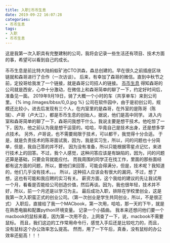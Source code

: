 ```yaml
---
title: 入职|币币生息
date: 2019-09-22 16:07:28
categories:
- 币币生息
tags:
- 入职
- 币币生息
---
```

这是我第一次入职具有完整建制的公司，我将会记录一些生活还有项目、技术方面的事，希望可以看到自己的成长。
<!-- more -->
币币生息是前比特大陆蚂蚁矿池CTO洪森，森总创建的。早在很久之前插座区块链就和森哥进行了合作（一次访谈）。
后来，有幸加了森哥的微信。直到中秋节之前，定投哥给我发了一个链接，就是森哥公司招人的链接。
[币币生息](https://www.v2ex.com/t/591747)
得知森哥的公司就是西安，心中十分激动，在微信上和森哥简单的聊了一下，约定好时间后，准备见一面。
2019年9月19日，骑了大概一个小时的车（共享单车）来到公司里。
{% img /images/bbsx/0_0.jpg %}
公司在软件园中，由于是初创公司，规模还比较小，进去后发现有三个人，在内室里的是森哥，在外室的是陈哥（陈瑞）、卢哥（卢大江），都是币币生息的创始人，据说，他们是高中同学。
进入内室和森哥简单的聊了一下，森哥问我想干什么，我说主要是想干技术。他吃惊了一下，因为，他之前认为我是想干运营的。哈哈，毕竟自己是技术出身，还是想多学点技术。
另外，卢哥说，也不需要局限于技术，可以都干，我觉得十分合适。
于是，就是负责技术的陈哥面试我，因为，我是实习生，所以，问的问题也十分简单，但是，我自己答的并不好。
因为没有准备，所以只能根据零星点记忆，来进行技术上的回答。不过，我个人感觉，这种问答应该是有缺陷的，因为，问的问题还算是基础，只要会背就能应付。
而我周围的同学正在找工作，里面的那些面经都有这方面的问题，所以，要他们来回答，可能会得满分，但是，技术呢？我知道的，他们几乎没有技术。。。
所以，这种招人应该会有很大的漏洞，不过，想了想，这也有可能和我应聘的实习有关。
薪资方面，这个我给的建议的先让我试用一个月，看看是否能给公司创造价值，然后再谈。因为，我也很年轻，技术并不好，所以，前一个月还是以学习为主。
最后成功入职，排除在学校里创业，这是我第一次入职蛮正式的创业公司。（第一次创业是学生共同创业，所以，不是很正式）
入职后，直接给了我一个MACbook，第一次用，哈哈，那一天的下午，就是在熟悉电脑和配置python环境变量。
记录一个小插曲。
我本来还想问他们要一个macbook的鼠标来着，因为第一次用不会，上网查了一下，说，macbook不需要鼠标。
而且，我们这边的工作常用命令行，感觉入手后还是比较吃力的，而且，没有鼠标这个办公效率怎么提高。
然而，用了一下午后，真香，没有鼠标的办公效率还挺高！！！